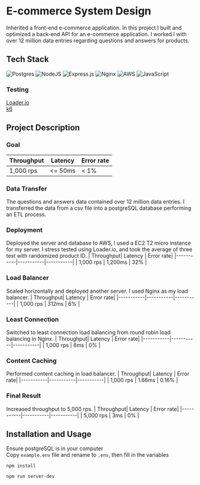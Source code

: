 # E-commerce System Design
Inherited a front-end e-commerce application. In this project I built and optimized a back-end API for an e-commerce application. I worked I with over 12 million data entries regarding questions and answers for products.
## Tech Stack
![Postgres](https://img.shields.io/badge/postgres-%23316192.svg?style=for-the-badge&logo=postgresql&logoColor=white) ![NodeJS](https://img.shields.io/badge/node.js-6DA55F?style=for-the-badge&logo=node.js&logoColor=white) ![Express.js](https://img.shields.io/badge/express.js-%23404d59.svg?style=for-the-badge&logo=express&logoColor=%2361DAFB) ![Nginx](https://img.shields.io/badge/nginx-%23009639.svg?style=for-the-badge&logo=nginx&logoColor=white) ![AWS](https://img.shields.io/badge/AWS-%23FF9900.svg?style=for-the-badge&logo=amazon-aws&logoColor=white) ![JavaScript](https://img.shields.io/badge/javascript-%23323330.svg?style=for-the-badge&logo=javascript&logoColor=%23F7DF1E)
### Testing
[Loader.io](https://loader.io/)
</br>
[k6](https://k6.io/docs/)

## Project Description
### Goal
| Throughput|  Latency  | Error rate|
|-----------|-----------|-----------|
| 1,000 rps |  <= 50ms  |   < 1%    |

### Data Transfer
The questions and answers data contained over 12 million data entries. I transferred the data from a csv file into a postgreSQL database performing an ETL process.

### Deployment
Deployed the server and database to AWS, I used a EC2 T2 micro instance for my server. I stress tested using Loader.io, and took the average of three test with randomized product ID.
| Throughput|  Latency  | Error rate|
|-----------|-----------|-----------|
| 1,000 rps |  1,200ms  |    32%    |

### Load Balancer
Scaled horizontally and deployed another server. I used Nginx as my load balancer.
| Throughput|  Latency  | Error rate|
|-----------|-----------|-----------|
| 1,000 rps |   312ms   |     6%    |

### Least Connection
Switched to least connection load balancing from round robin load balancing in Nginx.
| Throughput|  Latency  | Error rate|
|-----------|-----------|-----------|
| 1,000 rps |    6ms    |     0%    |

### Content Caching
Performed content caching in load balancer.
| Throughput|  Latency  | Error rate|
|-----------|-----------|-----------|
| 1,000 rps |   1.66ms  |   0.16%   |

### Final Result
Increased throughput to 5,000 rps.
| Throughput|  Latency  | Error rate|
|-----------|-----------|-----------|
| 5,000 rps |    3ms    |     0%    |

## Installation and Usage
Ensure postgreSQL is in your computer
</br>
Copy `example.env` file and rename to `.env`, then fill in the variables
```
npm install
```
```
npm run server-dev
```
